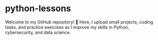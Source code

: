 # python-lessons
Welcome to my GitHub repository! 🚀 Here, I upload small projects, coding tasks, and practice exercises as I improve my skills in Python, cybersecurity, and data science.
